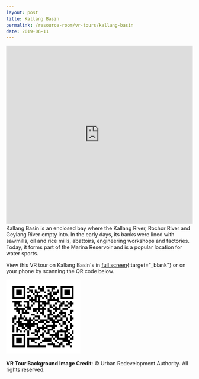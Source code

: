 ```yaml
---
layout: post
title: Kallang Basin
permalink: /resource-room/vr-tours/kallang-basin
date: 2019-06-11
---
```


<iframe width="100%" height="480px" src="https://poly.google.com/view/e1B6x8DtSt9/embed?chrome=min" frameborder="0" style="border:none;" allowvr="yes" allow="vr; xr; accelerometer; magnetometer; gyroscope; autoplay;" allowfullscreen mozallowfullscreen="true" webkitallowfullscreen="true" onmousewheel="" ></iframe>
Kallang Basin is an enclosed bay where the Kallang River, Rochor River and Geylang River empty into. In the early days, its banks were lined with sawmills, oil and rice mills, abattoirs, engineering workshops and factories. Today, it forms part of the Marina Reservoir and is a popular location for water sports.

View this VR tour on Kallang Basin's in [full screen](https://poly.google.com/u/2/view/e1B6x8DtSt9){:target="_blank"} or on your phone by scanning the QR code below.

![qr-kallag-staging](\images\qr-staging-kallang-vr.png)



**VR Tour Background Image Credit**: © Urban Redevelopment Authority. All rights reserved.
